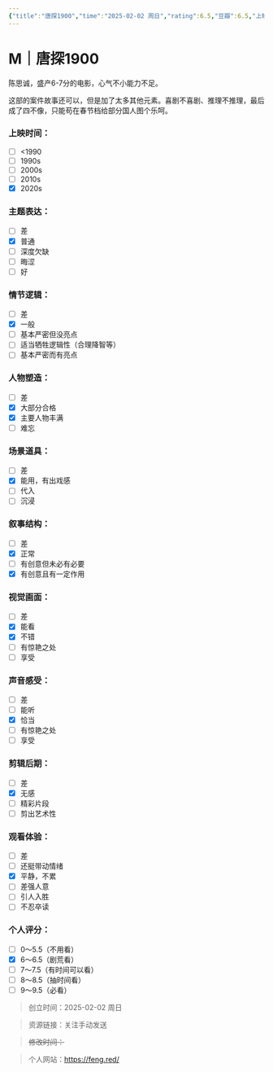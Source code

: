 ```yaml
---
{"title":"唐探1900","time":"2025-02-02 周日","rating":6.5,"豆瓣":6.5,"上映时间":["2025"],"类型":["M","剧情","犯罪","喜剧"],"导演":["陈思诚 Sicheng Chen","戴墨 Mo Dai"],"主演":["王宝强 Baoqiang Wang","刘昊然 Haoran Liu"],"国家/地区":["中国大陆","中国香港"],"片长/分钟":"136分钟","dg-publish":true,"permalink":"/300 评价/M电影/新近看过/唐探1900/","dgPassFrontmatter":true,"created":"2025-02-02T23:26:52.871+08:00","updated":"2025-02-02T23:35:03.113+08:00"}
---
```


# M｜唐探1900
陈思诚，盛产6-7分的电影，心气不小能力不足。

这部的案件故事还可以，但是加了太多其他元素。喜剧不喜剧、推理不推理，最后成了四不像，只能苟在春节档给部分国人图个乐呵。
### 上映时间：
- [ ] <1990
- [ ] 1990s
- [ ] 2000s
- [ ] 2010s
- [x] 2020s
### 主题表达：
- [ ] 差
- [x] 普通
- [ ] 深度欠缺
- [ ] 晦涩
- [ ] 好
### 情节逻辑：
- [ ] 差
- [x] 一般
- [ ] 基本严密但没亮点
- [ ] 适当牺牲逻辑性（合理降智等）
- [ ] 基本严密而有亮点
### 人物塑造：
- [ ] 差
- [x] 大部分合格
- [x] 主要人物丰满
- [ ] 难忘
### 场景道具：
- [ ] 差
- [x] 能用，有出戏感
- [ ] 代入
- [ ] 沉浸
### 叙事结构：
- [ ] 差
- [x] 正常
- [ ] 有创意但未必有必要
- [x] 有创意且有一定作用
### 视觉画面：
- [ ] 差
- [x] 能看
- [x] 不错
- [ ] 有惊艳之处
- [ ] 享受
### 声音感受：
- [ ] 差
- [ ] 能听
- [x] 恰当
- [ ] 有惊艳之处
- [ ] 享受
### 剪辑后期：
- [ ] 差
- [x] 无感
- [ ] 精彩片段
- [ ] 剪出艺术性
### 观看体验：
- [ ] 差
- [ ] 还挺带动情绪
- [x] 平静，不累
- [ ] 差强人意
- [ ] 引人入胜
- [ ] 不忍卒读
### 个人评分：
- [ ] 0～5.5（不用看）
- [x] 6～6.5（剧荒看）
- [ ] 7～7.5（有时间可以看）
- [ ] 8～8.5（抽时间看）
- [ ] 9～9.5（必看）

>创立时间：2025-02-02 周日

>资源链接：关注手动发送

>~~修改时间：~~

>个人网站：https://feng.red/



